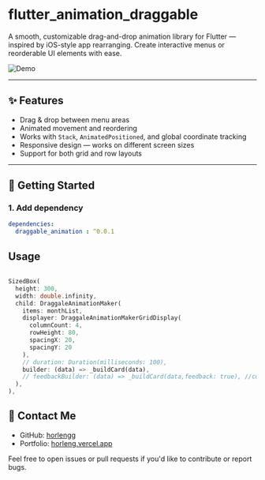 # flutter_animation_draggable

A smooth, customizable drag-and-drop animation library for Flutter — inspired by iOS-style app rearranging. Create interactive menus or reorderable UI elements with ease.


![Demo](https://res.cloudinary.com/decme1qrv/image/upload/v1751190270/restaurant-management/demo-ezgif.com-crop_egajcy.gif) 

 
---


## ✨ Features

- Drag & drop between menu areas
- Animated movement and reordering
- Works with `Stack`, `AnimatedPositioned`, and global coordinate tracking
- Responsive design — works on different screen sizes
- Support for both grid and row layouts

---

## 🚀 Getting Started

### 1. Add dependency

```yaml
dependencies:
  draggable_animation : ^0.0.1

```


## Usage

```dart

SizedBox(
  height: 300,
  width: double.infinity,
  child: DraggaleAnimationMaker(
    items: monthList, 
    displayer: DraggaleAnimationMakerGridDisplay(
      columnCount: 4,
      rowHeight: 80,
      spacingX: 20,
      spacingY: 20
    ),
    // duration: Duration(milliseconds: 100),
    builder: (data) => _buildCard(data), 
    // feedbackBuilder: (data) => _buildCard(data,feedback: true), //custom style
  ),
),

```



## 👤 Contact Me

- GitHub: [horlengg](https://github.com/horlengg/flutter_draggable_animation)
- Portfolio: [horleng.vercel.app](https://horleng.vercel.app/)

Feel free to open issues or pull requests if you'd like to contribute or report bugs.
